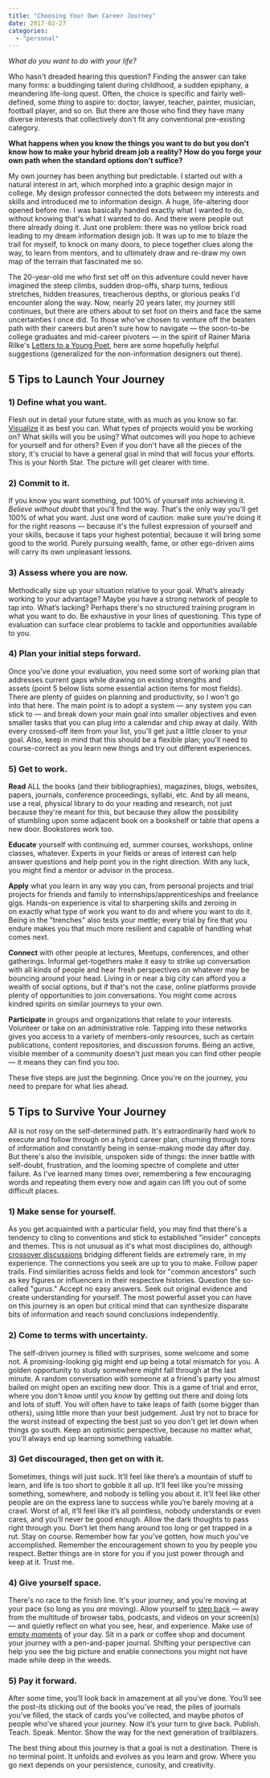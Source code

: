 ```yaml
---
title: "Choosing Your Own Career Journey"
date: 2017-02-27
categories: 
  - "personal"
---
```


_What do you want to do with your life?_ 

Who hasn't dreaded hearing this question? Finding the answer can take many forms: a buddinging talent during childhood, a sudden epiphany, a meandering life-long quest. Often, the choice is specific and fairly well-defined, some _thing_ to aspire to: doctor, lawyer, teacher, painter, musician, football player, and so on. But there are those who find they have many diverse interests that collectively don't fit any conventional pre-existing category.

**What happens when you know the things you want to do but you don't know how to make your hybrid dream job a reality? How do you forge your own path when the standard options don't suffice?**

My own journey has been anything but predictable. I started out with a natural interest in art, which morphed into a graphic design major in college. My design professor connected the dots between my interests and skills and introduced me to information design. A huge, life-altering door opened before me. I was basically handed exactly what I wanted to do, without knowing that's what I wanted to do. And there were people out there already doing it. Just one problem: there was no yellow brick road leading to my dream information design job. It was up to me to blaze the trail for myself, to knock on many doors, to piece together clues along the way, to learn from mentors, and to ultimately draw and re-draw my own map of the terrain that fascinated me so.

The 20-year-old me who first set off on this adventure could never have imagined the steep climbs, sudden drop-offs, sharp turns, tedious stretches, hidden treasures, treacherous depths, or glorious peaks I'd encounter along the way. Now, nearly 20 years later, my journey still continues, but there are others about to set foot on theirs and face the same uncertainties I once did. To those who've chosen to venture off the beaten path with their careers but aren't sure how to navigate — the soon-to-be college graduates and mid-career pivoters — in the spirit of Rainer Maria Rilke's [Letters to a Young Poet](https://en.wikipedia.org/wiki/Letters_to_a_Young_Poet), here are some hopefully helpful suggestions (generalized for the non-information designers out there).

## 5 Tips to Launch Your Journey

### 1) Define what you want.

Flesh out in detail your future state, with as much as you know so far. [Visualize](http://michaelbabwahsingh.com/2013/08/29/the-other-visualization/) it as best you can. What types of projects would you be working on? What skills will you be using? What outcomes will you hope to achieve for yourself and for others? Even if you don't have all the pieces of the story, it's crucial to have a general goal in mind that will focus your efforts. This is your North Star. The picture will get clearer with time.

### 2) Commit to it.

If you know you want something, put 100% of yourself into achieving it. _Believe without doubt_ that you'll find the way. That's the only way you'll get 100% of what you want. Just one word of caution: make sure you're doing it for the right reasons — because it's the fullest expression of yourself and your skills, because it taps your highest potential, because it will bring some good to the world. Purely pursuing wealth, fame, or other ego-driven aims will carry its own unpleasant lessons.

### 3) Assess where you are now.

Methodically size up your situation relative to your goal. What’s already working to your advantage? Maybe you have a strong network of people to tap into. What’s lacking? Perhaps there's no structured training program in what you want to do. Be exhaustive in your lines of questioning. This type of evaluation can surface clear problems to tackle and opportunities available to you.

### 4) Plan your initial steps forward.

Once you've done your evaluation, you need some sort of working plan that addresses current gaps while drawing on existing strengths and assets (point 5 below lists some essential action items for most fields). There are plenty of guides on planning and productivity, so I won't go into that here. The main point is to adopt a system — any system you can stick to — and break down your main goal into smaller objectives and even smaller tasks that you can plug into a calendar and chip away at daily. With every crossed-off item from your list, you'll get just a little closer to your goal. Also, keep in mind that this should be a flexible plan; you'll need to course-correct as you learn new things and try out different experiences.

### 5) Get to work.

**Read** ALL the books (and their bibliographies), magazines, blogs, websites, papers, journals, conference proceedings, syllabi, etc. And by all means, use a real, physical library to do your reading and research, not just because they're meant for this, but because they allow the possibility of stumbling upon some adjacent book on a bookshelf or table that opens a new door. Bookstores work too.

**Educate** yourself with continuing ed, summer courses, workshops, online classes, whatever. Experts in your fields or areas of interest can help answer questions and help point you in the right direction. With any luck, you might find a mentor or advisor in the process. 

**Apply** what you learn in any way you can, from personal projects and trial projects for friends and family to internships/apprenticeships and freelance gigs. Hands-on experience is vital to sharpening skills and zeroing in on exactly what type of work you want to do and where you want to do it. Being in the "trenches" also tests your mettle; every trial by fire that you endure makes you that much more resilient and capable of handling what comes next.

**Connect** with other people at lectures, Meetups, conferences, and other gatherings. Informal get-togethers make it easy to strike up conversation with all kinds of people and hear fresh perspectives on whatever may be bouncing around your head. Living in or near a big city can afford you a wealth of social options, but if that's not the case, online platforms provide plenty of opportunities to join conversations. You might come across kindred spirits on similar journeys to your own. 

**Participate** in groups and organizations that relate to your interests. Volunteer or take on an administrative role. Tapping into these networks gives you access to a variety of members-only resources, such as certain publications, content repositories, and discussion forums. Being an active, visible member of a community doesn't just mean you can find other people — it means they can find you too.

These five steps are just the beginning. Once you're on the journey, you need to prepare for what lies ahead.

## 5 Tips to Survive Your Journey

All is not rosy on the self-determined path. It's extraordinarily hard work to execute and follow through on a hybrid career plan, churning through tons of information and constantly being in sense-making mode day after day. But there's also the invisible, unspoken side of things: the inner battle with self-doubt, frustration, and the looming spectre of complete and utter failure. As I've learned many times over, remembering a few encouraging words and repeating them every now and again can lift you out of some difficult places.

### 1) Make sense for yourself.

As you get acquainted with a particular field, you may find that there's a tendency to cling to conventions and stick to established "insider" concepts and themes. This is not unusual as it's what most disciplines do, although [crossover discussions](http://michaelbabwahsingh.com/2017/01/31/uniting-for-understanding/) bridging different fields are extremely rare, in my experience. The connections you seek are up to you to make. Follow paper trails. Find similarities across fields and look for "common ancestors" such as key figures or influencers in their respective histories. Question the so-called "gurus." Accept no easy answers. Seek out original evidence and create understanding for yourself. The most powerful asset you can have on this journey is an open but critical mind that can synthesize disparate bits of information and reach sound conclusions independently.

### 2) Come to terms with uncertainty.

The self-driven journey is filled with surprises, some welcome and some not. A promising-looking gig might end up being a total mismatch for you. A golden opportunity to study somewhere might fall through at the last minute. A random conversation with someone at a friend's party you almost bailed on might open an exciting new door. This is a game of trial and error, where you don't know until you _know_ by getting out there and doing lots and lots of stuff. You will often have to take leaps of faith (some bigger than others), using little more than your best judgement. Just try not to brace for the worst instead of expecting the best just so you don't get let down when things go south. Keep an optimistic perspective, because no matter what, you'll always end up learning something valuable.

### 3) Get discouraged, then get on with it.

Sometimes, things will just suck. It’ll feel like there’s a mountain of stuff to learn, and life is too short to gobble it all up. It’ll feel like you’re missing something, somewhere, and nobody is telling you about it. It’ll feel like other people are on the express lane to success while you’re barely moving at a crawl. Worst of all, it’ll feel like it’s all pointless, nobody understands or even cares, and you’ll never be good enough. Allow the dark thoughts to pass right through you. Don’t let them hang around too long or get trapped in a rut. Stay on course. Remember how far you've gotten, how much you've accomplished. Remember the encouragement shown to you by people you respect. Better things are in store for you if you just power through and keep at it. Trust me.

### 4) Give yourself space.

There's no race to the finish line. It's your journey, and you're moving at your pace (so long as you _are_ moving). Allow yourself to [step back](http://michaelbabwahsingh.com/2015/10/20/making-and-meaning/) — away from the multitude of browser tabs, podcasts, and videos on your screen(s) — and quietly reflect on what you see, hear, and experience. Make use of [empty moments](http://michaelbabwahsingh.com/2015/03/31/embrace-the-wait/) of your day. Sit in a park or coffee shop and document your journey with a pen-and-paper journal. Shifting your perspective can help you see the big picture and enable connections you might not have made while deep in the weeds.

### 5) Pay it forward.

After some time, you’ll look back in amazement at all you’ve done. You’ll see the post-its sticking out of the books you've read, the piles of journals you've filled, the stack of cards you've collected, and maybe photos of people who've shared your journey. Now it’s your turn to give back. Publish. Teach. Speak. Mentor. Show the way for the next generation of trailblazers.

The best thing about this journey is that a goal is not a destination. There is no terminal point. It unfolds and evolves as you learn and grow. Where you go next depends on your persistence, curiosity, and creativity.
